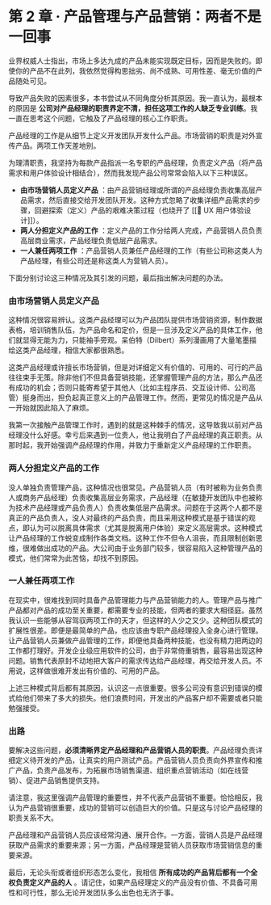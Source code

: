 # 第 2 章 · 产品管理与产品营销：两者不是一回事

业界权威人士指出，市场上多达九成的产品未能实现既定目标，因而是失败的。即使你的产品不在此列，我依然觉得构思拙劣、尚不成熟、可用性差、毫无价值的产品随处可见。

导致产品失败的因素很多，本书尝试从不同角度分析其原因。我一直认为，最根本的原因是 **公司对产品经理的职责界定不清，担任这项工作的人缺乏专业训练**。我一直在思考这个问题，它触及了产品经理的核心工作职责。

产品经理的工作是从细节上定义开发团队开发什么产品。市场营销的职责是对外宣传产品。两项工作天差地别。

为理清职责，我坚持为每款产品指派一名专职的产品经理，负责定义产品（将产品需求和用户体验设计相结合），然而我发现产品公司常常会陷入以下三种误区。

-  **由市场营销人员定义产品** ：由产品营销经理或所谓的产品经理负责收集高层产品需求，然后直接交给开发团队开发。这种方式忽略了收集详细产品需求的步骤，回避探索（定义）产品的艰难决策过程（也绕开了 [[🤔 UX 用户体验设计]]）。
- **两人分担定义产品的工作** ：定义产品的工作分给两人完成，产品营销人员负责高层商业需求，产品经理负责低层产品需求。
- **一人兼任两项工作** ：产品营销人员兼任产品经理的工作（有些公司称这类人为产品经理，有些公司还是称这类人为营销人员）。

下面分别讨论这三种情况及其引发的问题，最后指出解决问题的办法。

### 由市场营销人员定义产品

这种情况很容易辨认。这类产品经理可以为产品团队提供市场营销资源，制作数据表格，培训销售队伍，为产品命名和定价，但是一旦涉及定义产品的具体工作，他们就显得无能为力，只能袖手旁观。呆伯特（Dilbert）系列漫画用了大量笔墨描绘这类产品经理，相信大家都很熟悉。

这类产品经理或许擅长市场营销，但是对详细定义有价值的、可用的、可行的产品往往束手无策。除非他们不但具备营销技能，还掌握管理产品的方法，那么产品还有成功的机会；否则只能寄希望于其他人（比如主程序员、交互设计师、公司高管）挺身而出，担负起真正意义上的产品管理工作。然而，更常见的情况是产品从一开始就因此陷入了麻烦。

我第一次接触产品管理工作时，遇到的就是这种棘手的情况，这导致我以前对产品经理没什么好感。幸亏后来遇到一位贵人，他让我明白了产品经理的真正职责。从那时起，我开始强调产品经理的作用，并致力于重新定义产品经理的工作职责。

### 两人分担定义产品的工作

没人单独负责管理产品，这种情况也很常见。产品营销人员（有时被称为业务负责人或商务产品经理）负责收集高层业务需求，产品经理（在敏捷开发团队中也被称为技术产品经理或产品负责人）负责收集低层产品需求。问题在于这两个人都不是真正的产品负责人，没人对最终的产品负责，而且采用这种模式是基于错误的观点，即认为可以脱离具体需求（尤其是脱离用户体验）来定义高层需求。这种模式让产品经理的工作蜕变成制作各类文档。这种工作不但令人沮丧，而且限制创新思维，很难做出成功的产品。大公司由于业务部门较多，很容易陷入这种管理产品的模式，他们常常为此苦恼，却找不到原因。

### 一人兼任两项工作

在现实中，很难找到同时具备产品管理能力与产品营销能力的人。管理产品与推广产品都对产品的成功至关重要，都需要专业的技能，但两者的要求大相径庭。虽然我认识一些能够从容驾驭两项工作的天才，但这样的人少之又少。这种团队模式的扩展性很差。即便是最简单的产品，也应该由专职产品经理投入全身心进行管理。让产品营销人员兼做产品管理的工作，即便他具备两种技能，也没有精力把两边的工作都打理好。开发企业级应用软件的公司，由于非常倚重销售，最容易出现这种问题。销售代表原封不动地把大客户的需求传达给产品经理，再交给开发人员。不用说，这样做很难开发出有价值的、可用的产品。

上述三种模式背后都有其原因，认识这一点很重要。很多公司没有意识到错误的模式给他们带来了多大的损失。他们浪费时间，开发出的产品客户却不需要或者只能勉强接受。

### 出路

要解决这些问题，**必须清晰界定产品经理和产品营销人员的职责**。产品经理负责详细定义待开发的产品，让真实的用户测试产品。产品营销人员负责向外界宣传和推广产品，负责产品发布，为拓展市场销售渠道、组织重点营销活动（如在线营销）、促进产品销售提供支持。

请注意，我这里强调产品管理的重要性，并不代表产品营销不重要。恰恰相反，我认为产品营销很重要，成功的营销可以创造巨大的价值。只是这与讨论产品经理的职责关系不大。

产品经理和产品营销人员应该经常沟通、展开合作。一方面，营销人员是产品经理获取产品需求的重要来源；另一方面，产品经理是营销人员获取市场营销信息的重要来源。

最后，无论头衔或者组织形态怎么变化，我相信 **所有成功的产品背后都有一个全权负责定义产品的人** 。请记住，如果产品经理定义的产品没有价值、不具备可用性和可行性，那么无论开发团队多么出色也无济于事。
